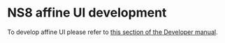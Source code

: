 # NS8 affine UI development

To develop affine UI please refer to [this section of the Developer manual](https://nethserver.github.io/ns8-core/ui/modules/#module-ui-development).
